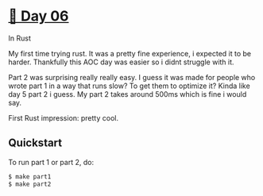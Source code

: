 # [🎄 Day 06](https://adventofcode.com/2023/day/6)
In Rust

My first time trying rust. It was a pretty fine experience, i expected it to be harder. Thankfully
this AOC day was easier so i didnt struggle with it.

Part 2 was surprising really really easy. I guess it was made for people who wrote part 1 in a way
that runs slow? To get them to optimize it? Kinda like day 5 part 2 i guess. My part 2 takes
around 500ms which is fine i would say.

First Rust impression: pretty cool.

## Quickstart
To run part 1 or part 2, do:
```sh
$ make part1
$ make part2
```
